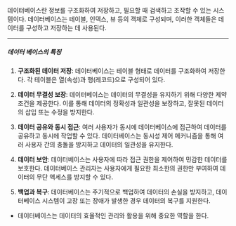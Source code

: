 데이터베이스란 정보를 구조화하여 저장하고, 필요할 때 검색하고 조작할 수 있는 시스템이다. 
데이터베이스는 테이블, 인덱스, 뷰 등의 객체로 구성되며, 이러한 객체들은 데이터를 구성하고 저장하는 데 사용된다. 

---
##### 데이터 베이스의 특징

1. **구조화된 데이터 저장**: 데이터베이스는 테이블 형태로 데이터를 구조화하여 저장한다. 각 테이블은 열(속성)과 행(레코드)으로 구성되어 있다.
    
2. **데이터 무결성 보장**: 데이터베이스는 데이터의 무결성을 유지하기 위해 다양한 제약 조건을 제공한다. 이를 통해 데이터의 정확성과 일관성을 보장하고, 잘못된 데이터의 삽입 또는 수정을 방지한다.
    
3. **데이터 공유와 동시 접근**: 여러 사용자가 동시에 데이터베이스에 접근하여 데이터를 공유하고 동시에 작업할 수 있다. 데이터베이스는 동시성 제어 메커니즘을 통해 여러 사용자 간의 충돌을 방지하고 데이터의 일관성을 유지한다.
    
4. **데이터 보안**: 데이터베이스는 사용자에 따라 접근 권한을 제어하여 민감한 데이터를 보호한다. 데이터베이스 관리자는 사용자에게 필요한 최소한의 권한만 부여하여 데이터의 무단 액세스를 방지할 수 있다.
    
5. **백업과 복구**: 데이터베이스는 주기적으로 백업하여 데이터의 손실을 방지하고, 데이터베이스 시스템이 고장 또는 장애가 발생한 경우 데이터의 복구를 지원한다.

- 데이터베이스는 데이터의 효율적인 관리와 활용을 위해 중요한 역할을 한다.